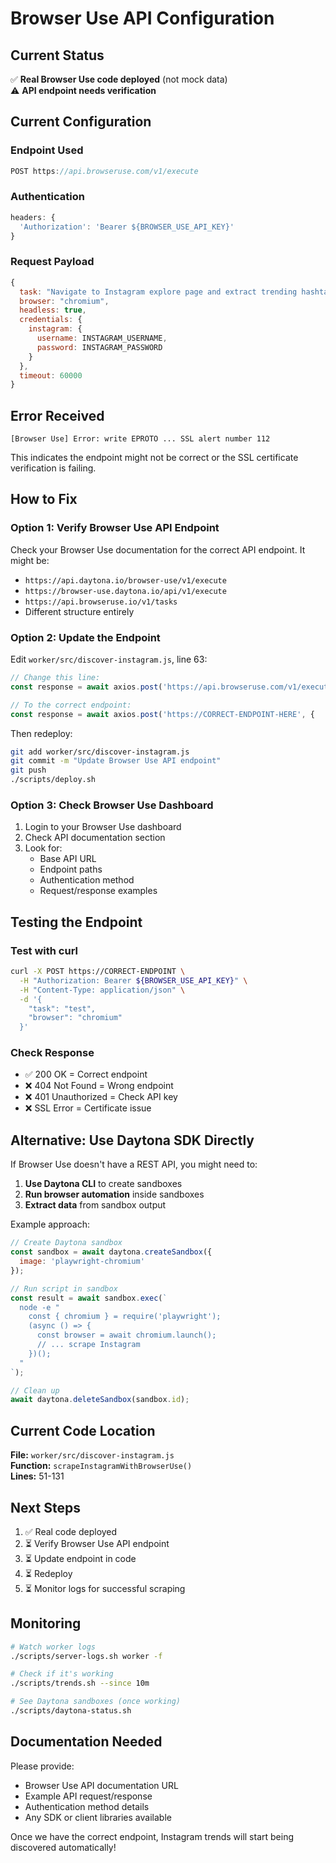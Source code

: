 # Browser Use API Configuration

## Current Status

✅ **Real Browser Use code deployed** (not mock data)  
⚠️ **API endpoint needs verification**

## Current Configuration

### Endpoint Used
```javascript
POST https://api.browseruse.com/v1/execute
```

### Authentication
```javascript
headers: {
  'Authorization': 'Bearer ${BROWSER_USE_API_KEY}'
}
```

### Request Payload
```javascript
{
  task: "Navigate to Instagram explore page and extract trending hashtags...",
  browser: "chromium",
  headless: true,
  credentials: {
    instagram: {
      username: INSTAGRAM_USERNAME,
      password: INSTAGRAM_PASSWORD
    }
  },
  timeout: 60000
}
```

## Error Received

```
[Browser Use] Error: write EPROTO ... SSL alert number 112
```

This indicates the endpoint might not be correct or the SSL certificate verification is failing.

## How to Fix

### Option 1: Verify Browser Use API Endpoint

Check your Browser Use documentation for the correct API endpoint. It might be:

- `https://api.daytona.io/browser-use/v1/execute`
- `https://browser-use.daytona.io/api/v1/execute`  
- `https://api.browseruse.io/v1/tasks`
- Different structure entirely

### Option 2: Update the Endpoint

Edit `worker/src/discover-instagram.js`, line 63:

```javascript
// Change this line:
const response = await axios.post('https://api.browseruse.com/v1/execute', {

// To the correct endpoint:
const response = await axios.post('https://CORRECT-ENDPOINT-HERE', {
```

Then redeploy:
```bash
git add worker/src/discover-instagram.js
git commit -m "Update Browser Use API endpoint"
git push
./scripts/deploy.sh
```

### Option 3: Check Browser Use Dashboard

1. Login to your Browser Use dashboard
2. Check API documentation section
3. Look for:
   - Base API URL
   - Endpoint paths
   - Authentication method
   - Request/response examples

## Testing the Endpoint

### Test with curl
```bash
curl -X POST https://CORRECT-ENDPOINT \
  -H "Authorization: Bearer ${BROWSER_USE_API_KEY}" \
  -H "Content-Type: application/json" \
  -d '{
    "task": "test",
    "browser": "chromium"
  }'
```

### Check Response
- ✅ 200 OK = Correct endpoint
- ❌ 404 Not Found = Wrong endpoint
- ❌ 401 Unauthorized = Check API key
- ❌ SSL Error = Certificate issue

## Alternative: Use Daytona SDK Directly

If Browser Use doesn't have a REST API, you might need to:

1. **Use Daytona CLI** to create sandboxes
2. **Run browser automation** inside sandboxes
3. **Extract data** from sandbox output

Example approach:
```javascript
// Create Daytona sandbox
const sandbox = await daytona.createSandbox({
  image: 'playwright-chromium'
});

// Run script in sandbox
const result = await sandbox.exec(`
  node -e "
    const { chromium } = require('playwright');
    (async () => {
      const browser = await chromium.launch();
      // ... scrape Instagram
    })();
  "
`);

// Clean up
await daytona.deleteSandbox(sandbox.id);
```

## Current Code Location

**File:** `worker/src/discover-instagram.js`  
**Function:** `scrapeInstagramWithBrowserUse()`  
**Lines:** 51-131

## Next Steps

1. ✅ Real code deployed
2. ⏳ Verify Browser Use API endpoint
3. ⏳ Update endpoint in code
4. ⏳ Redeploy
5. ⏳ Monitor logs for successful scraping

## Monitoring

```bash
# Watch worker logs
./scripts/server-logs.sh worker -f

# Check if it's working
./scripts/trends.sh --since 10m

# See Daytona sandboxes (once working)
./scripts/daytona-status.sh
```

## Documentation Needed

Please provide:
- Browser Use API documentation URL
- Example API request/response
- Authentication method details
- Any SDK or client libraries available

Once we have the correct endpoint, Instagram trends will start being discovered automatically!
